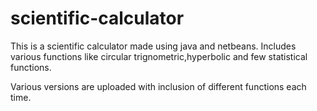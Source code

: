 # scientific-calculator
This is a scientific calculator made using java and netbeans.
Includes various functions like circular trignometric,hyperbolic and few statistical functions.



Various versions are uploaded with inclusion of different functions each time.
